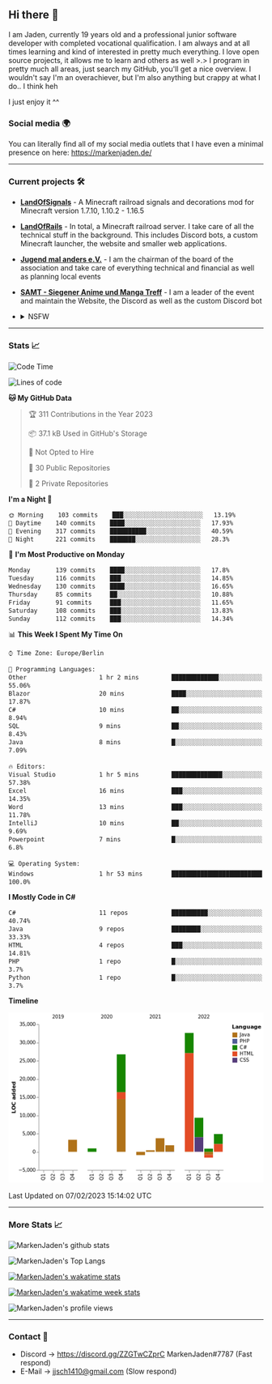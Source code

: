## Hi there 👋
I am Jaden, currently 19 years old and a professional junior software developer with completed vocational qualification. I am always and at all times learning and kind of interested in pretty much everything. I love open source projects, it allows me to learn and others as well >.>
I program in pretty much all areas, just search my GitHub, you'll get a nice overview.
I wouldn't say I'm an overachiever, but I'm also anything but crappy at what I do.. I think heh

I just enjoy it ^^

### Social media 🌍

You can literally find all of my social media outlets that I have even a minimal presence on here: https://markenjaden.de/

---

### Current projects 🛠

* [**LandOfSignals**](https://github.com/LandOfRails/LandOfSignals) - A Minecraft railroad signals and decorations mod for Minecraft version 1.7.10, 1.10.2 - 1.16.5
* [**LandOfRails**](https://github.com/LandOfRails) - In total, a Minecraft railroad server. I take care of all the technical stuff in the background. This includes Discord bots, a custom Minecraft launcher, the website and smaller web applications.
* [**Jugend mal anders e.V.**](https://jugendmalanders.de/) - I am the chairman of the board of the association and take care of everything technical and financial as well as planning local events
* [**SAMT - Siegener Anime und Manga Treff**](https://github.com/Siegener-Anime-und-Manga-Treff-SAMT) - I am a leader of the event and maintain the Website, the Discord as well as the custom Discord bot
* <details> 
  <summary>NSFW</summary>
  
  [**Nekos**](https://github.com/MarkenJaden/Nekos) - Website providing you with random lewd neko pics
  
</details>

---

### Stats 📈

<!--START_SECTION:waka-->
![Code Time](http://img.shields.io/badge/Code%20Time-1%2C052%20hrs%2041%20mins-blue)

![Lines of code](https://img.shields.io/badge/From%20Hello%20World%20I%27ve%20Written-82%20Thousand%20lines%20of%20code-blue)

**🐱 My GitHub Data** 

> 🏆 311 Contributions in the Year 2023
 > 
> 📦 37.1 kB Used in GitHub's Storage 
 > 
> 🚫 Not Opted to Hire
 > 
> 📜 30 Public Repositories 
 > 
> 🔑 2 Private Repositories  
 > 
**I'm a Night 🦉** 

```text
🌞 Morning    103 commits    ███░░░░░░░░░░░░░░░░░░░░░░   13.19% 
🌆 Daytime    140 commits    ████░░░░░░░░░░░░░░░░░░░░░   17.93% 
🌃 Evening    317 commits    ██████████░░░░░░░░░░░░░░░   40.59% 
🌙 Night      221 commits    ███████░░░░░░░░░░░░░░░░░░   28.3%

```
📅 **I'm Most Productive on Monday** 

```text
Monday       139 commits    ████░░░░░░░░░░░░░░░░░░░░░   17.8% 
Tuesday      116 commits    ███░░░░░░░░░░░░░░░░░░░░░░   14.85% 
Wednesday    130 commits    ████░░░░░░░░░░░░░░░░░░░░░   16.65% 
Thursday     85 commits     ██░░░░░░░░░░░░░░░░░░░░░░░   10.88% 
Friday       91 commits     ███░░░░░░░░░░░░░░░░░░░░░░   11.65% 
Saturday     108 commits    ███░░░░░░░░░░░░░░░░░░░░░░   13.83% 
Sunday       112 commits    ███░░░░░░░░░░░░░░░░░░░░░░   14.34%

```


📊 **This Week I Spent My Time On** 

```text
⌚︎ Time Zone: Europe/Berlin

💬 Programming Languages: 
Other                    1 hr 2 mins         █████████████░░░░░░░░░░░░   55.06% 
Blazor                   20 mins             ████░░░░░░░░░░░░░░░░░░░░░   17.87% 
C#                       10 mins             ██░░░░░░░░░░░░░░░░░░░░░░░   8.94% 
SQL                      9 mins              ██░░░░░░░░░░░░░░░░░░░░░░░   8.43% 
Java                     8 mins              █░░░░░░░░░░░░░░░░░░░░░░░░   7.09%

🔥 Editors: 
Visual Studio            1 hr 5 mins         ██████████████░░░░░░░░░░░   57.38% 
Excel                    16 mins             ███░░░░░░░░░░░░░░░░░░░░░░   14.35% 
Word                     13 mins             ███░░░░░░░░░░░░░░░░░░░░░░   11.78% 
IntelliJ                 10 mins             ██░░░░░░░░░░░░░░░░░░░░░░░   9.69% 
Powerpoint               7 mins              █░░░░░░░░░░░░░░░░░░░░░░░░   6.8%

💻 Operating System: 
Windows                  1 hr 53 mins        █████████████████████████   100.0%

```

**I Mostly Code in C#** 

```text
C#                       11 repos            ██████████░░░░░░░░░░░░░░░   40.74% 
Java                     9 repos             ████████░░░░░░░░░░░░░░░░░   33.33% 
HTML                     4 repos             ███░░░░░░░░░░░░░░░░░░░░░░   14.81% 
PHP                      1 repo              █░░░░░░░░░░░░░░░░░░░░░░░░   3.7% 
Python                   1 repo              █░░░░░░░░░░░░░░░░░░░░░░░░   3.7%

```


**Timeline**

![Chart not found](https://raw.githubusercontent.com/MarkenJaden/MarkenJaden/main/charts/bar_graph.png) 


 Last Updated on 07/02/2023 15:14:02 UTC
<!--END_SECTION:waka-->

---

### More Stats 📈

![MarkenJaden's github stats](https://github-readme-stats.vercel.app/api?username=MarkenJaden&count_private=true&show_icons=true&theme=radical)

![MarkenJaden's Top Langs](https://github-readme-stats.vercel.app/api/top-langs/?username=MarkenJaden&theme=radical)

[![MarkenJaden's wakatime stats](https://github-readme-stats.vercel.app/api/wakatime?username=MarkenJaden&theme=radical)](https://wakatime.com/@17f322c9-222a-48b4-9e15-983c41f7aed4)

[![MarkenJaden's wakatime week stats](https://wakatime.com/badge/user/17f322c9-222a-48b4-9e15-983c41f7aed4.svg)](https://wakatime.com/@17f322c9-222a-48b4-9e15-983c41f7aed4)

<!--[![MarkenJaden's Codewars stats](https://www.codewars.com/users/MarkenJaden/badges/large)](https://www.codewars.com/users/MarkenJaden)-->

![MarkenJaden's profile views](https://komarev.com/ghpvc/?username=MarkenJaden)

---

### Contact 💌

* Discord -> https://discord.gg/ZZGTwCZprC MarkenJaden#7787 (Fast respond)
* E-Mail -> jjsch1410@gmail.com (Slow respond)



<!--
**MarkenJaden/MarkenJaden** is a ✨ _special_ ✨ repository because its `README.md` (this file) appears on your GitHub profile.

Here are some ideas to get you started:

- 🔭 I’m currently working on ...
- 🌱 I’m currently learning ...
- 👯 I’m looking to collaborate on ...
- 🤔 I’m looking for help with ...
- 💬 Ask me about ...
- 📫 How to reach me: ...
- 😄 Pronouns: ...
- ⚡ Fun fact: ...
-->
